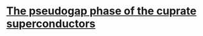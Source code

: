 # [The pseudogap phase of the cuprate superconductors](https://www.youtube.com/watch?v=oKqXlrY0DcY)

